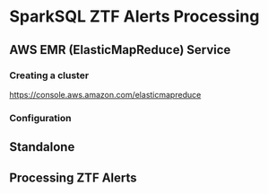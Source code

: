 # SparkSQL ZTF Alerts Processing

## AWS EMR (ElasticMapReduce) Service

### Creating a cluster

https://console.aws.amazon.com/elasticmapreduce

### Configuration

## Standalone

## Processing ZTF Alerts
